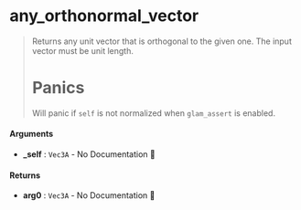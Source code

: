 # any\_orthonormal\_vector

>  Returns any unit vector that is orthogonal to the given one.
>  The input vector must be unit length.
>  # Panics
>  Will panic if `self` is not normalized when `glam_assert` is enabled.

#### Arguments

- **\_self** : `Vec3A` \- No Documentation 🚧

#### Returns

- **arg0** : `Vec3A` \- No Documentation 🚧